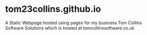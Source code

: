# tom23collins.github.io

A Static Webpage hosted using pages for my business Tom Collins Software Solutions which is hosted at tomcollinssoftware.co.uk
